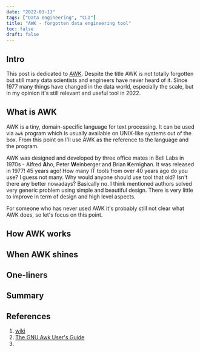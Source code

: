 ```yaml
---
date: "2022-03-13"
tags: ["Data engineering", "CLI"]
title: "AWK - forgotten data engineering tool"
toc: false
draft: false
---
```


## Intro

This post is dedicated to [AWK](https://en.wikipedia.org/wiki/AWK). Despite the
title AWK is not totally forgotten but still many data scientists and engineers
have never heard of it. Since 1977 many things have changed in the data world,
especially the scale, but in my opinion it's still relevant and useful tool in
2022.


## What is AWK

AWK is a tiny, domain-specific language for text processing. It can be used via
`awk` program which is usually available on UNIX-like systems out of the box. From
this point on I'll use AWK as the reference to the language and the program.

AWK was designed and developed by three office mates in Bell Labs in 1970s -
Alfred **A**ho, Peter **W**einberger and Brian **K**ernighan. It was released
in 1977! 45 years ago! How many IT tools from over 40 years ago do you use?
I guess not many. Why would anyone should use tool that old? Isn't there any
better nowadays? Basically no. I think mentioned authors solved very generic
problem using simple and beautiful design. There is very little to improve in
term of design and high level aspects.

For someone who has never used AWK it's probably still not clear what AWK
does, so let's focus on this point.


## How AWK works

## When AWK shines

## One-liners

## Summary

## References

1. [wiki](https://en.wikipedia.org/wiki/AWK)
1. [The GNU Awk User's Guide](https://www.gnu.org/software/gawk/manual/gawk.html)
1.

